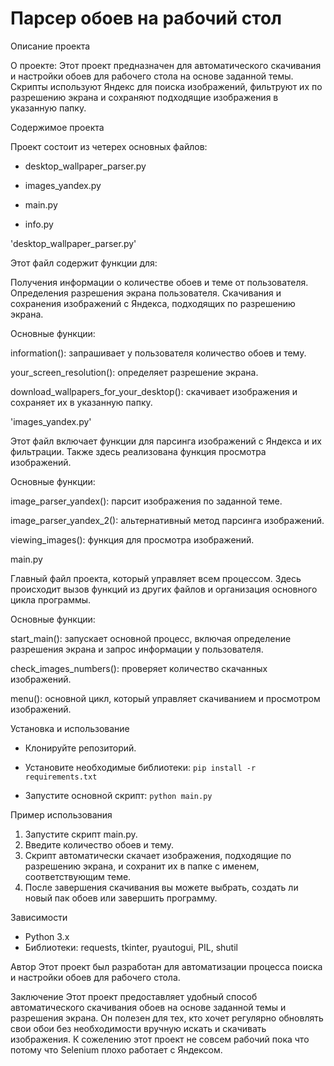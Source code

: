 # Парсер обоев на рабочий стол 

Описание проекта 

О проекте: Этот проект предназначен для автоматического скачивания и настройки обоев для рабочего стола на основе заданной темы. Скрипты используют Яндекс для поиска изображений, фильтруют их по разрешению экрана и сохраняют подходящие изображения в указанную папку.

Содержимое проекта

Проект состоит из четерех основных файлов:

- desktop_wallpaper_parser.py

- images_yandex.py

- main.py

- info.py

'desktop_wallpaper_parser.py'

Этот файл содержит функции для:

Получения информации о количестве обоев и теме от пользователя.
Определения разрешения экрана пользователя.
Скачивания и сохранения изображений с Яндекса, подходящих по разрешению экрана.

Основные функции:

information(): запрашивает у пользователя количество обоев и тему.

your_screen_resolution(): определяет разрешение экрана.

download_wallpapers_for_your_desktop(): скачивает изображения и сохраняет их в указанную папку.

'images_yandex.py'

Этот файл включает функции для парсинга изображений с Яндекса и их фильтрации. Также здесь реализована функция просмотра изображений.

Основные функции:

image_parser_yandex(): парсит изображения по заданной теме.

image_parser_yandex_2(): альтернативный метод парсинга изображений.

viewing_images(): функция для просмотра изображений.

main.py

Главный файл проекта, который управляет всем процессом. Здесь происходит вызов функций из других файлов и организация основного цикла программы.

Основные функции:

start_main(): запускает основной процесс, включая определение разрешения экрана и запрос информации у пользователя.

check_images_numbers(): проверяет количество скачанных изображений.

menu(): основной цикл, который управляет скачиванием и просмотром изображений.

Установка и использование

- Клонируйте репозиторий.

- Установите необходимые библиотеки: ```pip install -r requirements.txt```

- Запустите основной скрипт: ```python main.py```

Пример использования

1. Запустите скрипт main.py.
2. Введите количество обоев и тему.
3. Скрипт автоматически скачает изображения, подходящие по разрешению экрана, и сохранит их в папке с именем, соответствующим теме.
4. После завершения скачивания вы можете выбрать, создать ли новый пак обоев или завершить программу.

Зависимости
- Python 3.x
- Библиотеки: requests, tkinter, pyautogui, PIL, shutil

Автор
Этот проект был разработан для автоматизации процесса поиска и настройки обоев для рабочего стола.

Заключение
Этот проект предоставляет удобный способ автоматического скачивания обоев на основе заданной темы и разрешения экрана. Он полезен для тех, кто хочет регулярно обновлять свои обои без необходимости вручную искать и скачивать изображения. К сожелению этот проект не совсем рабочий пока что потому что Selenium плохо работает с Яндексом.

